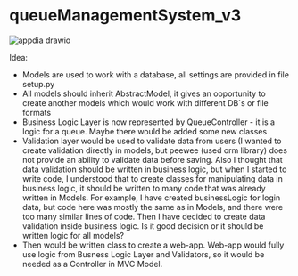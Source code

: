 # queueManagementSystem_v3

![appdia drawio](https://github.com/vladstudennikov/queueManagementSystem_v3/assets/91913216/2cce6286-b8db-4fac-b2f9-f8549ce9a672)


Idea:

- Models are used to work with a database, all settings are provided in file setup.py
- All models should inherit AbstractModel, it gives an ooportunity to create another models which would work with different DB`s or file formats
- Business Logic Layer is now represented by QueueController - it is a logic for a queue. Maybe there would be added some new classes
- Validation layer would be used to validate data from users (I wanted to create validation directly in models, but peewee (used orm library) does not provide an ability to validate data before saving.
Also I thought that data validation should be written in business logic, but when I started to write code, I understood that to create classes for manipulating data in business logic, it should be written to many code that was already written in Models. For example, I have created businessLogic for login data, but code here was mostly the same as in Models, and there were too many similar lines of code. Then I have decided to create data validation inside business logic. Is it good decision or it should be written logic for all models?
- Then would be written class to create a web-app. Web-app would fully use logic from Busness Logic Layer and Validators, so it would be needed as a Controller in MVC Model.
